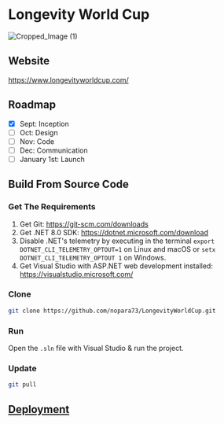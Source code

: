 # Longevity World Cup
![Cropped_Image (1)](https://github.com/user-attachments/assets/6527a770-5be1-4f24-bbe1-f6cabb2b83f0)

## Website

https://www.longevityworldcup.com/

## Roadmap
- [x] Sept: Inception
- [ ] Oct: Design
- [ ] Nov: Code
- [ ] Dec: Communication
- [ ] January 1st: Launch

## Build From Source Code

### Get The Requirements

1. Get Git: https://git-scm.com/downloads
2. Get .NET 8.0 SDK: https://dotnet.microsoft.com/download
3. Disable .NET's telemetry by executing in the terminal `export DOTNET_CLI_TELEMETRY_OPTOUT=1` on Linux and macOS or `setx DOTNET_CLI_TELEMETRY_OPTOUT 1` on Windows.
4. Get Visual Studio with ASP.NET web development installed: https://visualstudio.microsoft.com/

### Clone

```sh
git clone https://github.com/nopara73/LongevityWorldCup.git
```

### Run

Open the `.sln` file with Visual Studio & run the project.

### Update

```sh
git pull
```

## [Deployment](LongevityWorldCup.Documentation/ServerDeployment.md)

